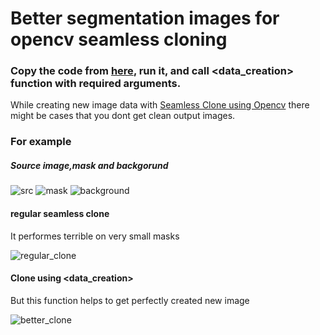 # Better segmentation images for opencv seamless cloning

### Copy the code from [here](https://github.com/Dav00Arm/Segmentation_masks/blob/main/Seamless_Clone.ipynb), run it, and call <data_creation> function with required arguments. 

While creating new image data with [Seamless Clone using Opencv](https://learnopencv.com/seamless-cloning-using-opencv-python-cpp/) there might be cases that you dont get clean output images.

### For example 

##### Source image,mask and backgorund
![src](https://github.com/Dav00Arm/Segmentation_masks/blob/main/images/image.png)
![mask](https://github.com/Dav00Arm/Segmentation_masks/blob/main/images/mask_clone.jpg)
![background](https://github.com/Dav00Arm/Segmentation_masks/blob/main/images/background.png)

#### regular seamless clone                                   
It performes terrible on very small masks 

![regular_clone](https://github.com/Dav00Arm/Segmentation_masks/blob/main/images/normal_clone.jpg)

#### Clone using <data_creation>
But this function helps to get perfectly created new image 

![better_clone](https://github.com/Dav00Arm/Segmentation_masks/blob/main/images/better_clone.jpg)
